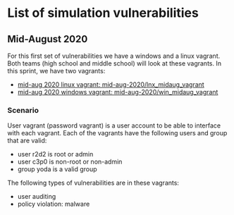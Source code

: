 # List of simulation vulnerabilities

## Mid-August 2020 

For this first set of vulnerabilities we have a windows and a linux
vagrant. Both teams (high school and middle school) will look at these
vagrants. In this sprint, we have two vagrants:

* [mid-aug 2020 linux vagrant: mid-aug-2020/lnx_midaug_vagrant](mid-aug-2020/lnx_midaug_vagrant)
* [mid-aug 2020 windows vagrant: mid-aug-2020/win_midaug_vagrant](mid-aug-2020/win_midaug_vagrant)

### Scenario
User vagrant (password vagrant) is a user account to be able to interface
with each vagrant. Each of the vagrants have the following users and group that 
are valid:

* user r2d2 is root or admin
* user c3p0 is non-root or non-admin
* group yoda is a valid group

The following types of vulnerabilities are in these vagrants:

* user auditing
* policy violation: malware

